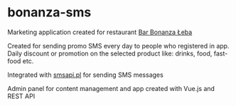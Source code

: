 # bonanza-sms

Marketing application created for restaurant [Bar Bonanza Łeba](https://www.facebook.com/BarBonanza1/)

Created for sending promo SMS every day to people who registered in app. Daily discount or promotion on the selected product like: drinks, food, fast-food etc.

Integrated with [smsapi.pl](https://www.smsapi.pl/) for sending SMS messages

Admin panel for content management and app created with Vue.js and REST API
